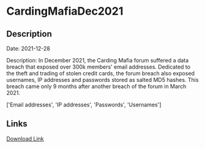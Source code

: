 # CardingMafiaDec2021

## Description

Date: 2021-12-28

Description:
In December 2021, the Carding Mafia forum suffered a data breach that exposed over 300k members' email addresses. Dedicated to the theft and trading of stolen credit cards, the forum breach also exposed usernames, IP addresses and passwords stored as salted MD5 hashes. This breach came only 9 months after another breach of the forum in March 2021.


['Email addresses', 'IP addresses', 'Passwords', 'Usernames']

## Links

[Download Link](https://link-to.net/1229997/126.47487257306067/dynamic/?r=aHR0cHM6Ly93d3cubWVkaWFmaXJlLmNvbS92aWV3LzRtbTBJUWhZWnJFRlo2ZC9jYXJkbWFmaWEuY2MvZmlsZQ==)